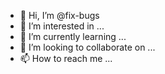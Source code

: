 - 👋 Hi, I’m @fix-bugs
- 👀 I’m interested in ...
- 🌱 I’m currently learning ...
- 💞️ I’m looking to collaborate on ...
- 📫 How to reach me ...

<!---
tcpcode/tcpcode is a ✨ special ✨ repository because its `README.md` (this file) appears on your GitHub profile.
You can click the Preview link to take a look at your changes.
--->
